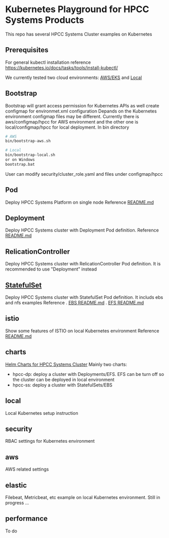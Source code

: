 # Kubernetes Playground for HPCC Systems Products

This repo has several HPCC Systems Cluster examples on Kubernetes


## Prerequisites

For general kubectl installation reference https://kubernetes.io/docs/tasks/tools/install-kubectl/

We currently tested two cloud environments: [AWS/EKS](./aws/EKS/README.md) and [Local](./local/README.md)


## Bootstrap
Bootstrap will grant access permission for Kubernetes APIs as well create configmap for environmet.xml configuration
Depands on the Kubernetes environment configmap files may be different. Currently there is aws/configmap/hpcc for AWS environment and the other one is local/configmap/hpcc for local deployment.
In bin directory
```sh
# AWS
bin/bootstrap-aws.sh

# Local
bin/bootstrap-local.sh
or on Windows
bootstrap.bat
```
User can modify security/cluster_role.yaml and files under configmap/hpcc

## Pod
Deploy HPCC Systems Platform on single node
Reference [README.md](Pod/README.md)

## Deployment
Deploy HPCC Systems cluster with Deployment Pod definition.
Reference [README.md](Deployment/dp-1/README.md)

## RelicationController
Deploy HPCC Systems cluster with RelicationController Pod definition.
It is recommended to use "Deployment" instead

## [StatefulSet](StatefulSet/README.md)
Deploy HPCC Systems cluster with StatefulSet Pod definition.
It includs ebs and nfs examples
Reference 
  . [EBS README.md](StatefulSet/ebs/ebs-1/README.md)
  . [EFS README.md](StatefulSet/efs/efs-1/README.md)

## istio
Show some features of ISTIO on local Kubernetes environment
Reference [README.md](istio/demo/README.md)

## charts

[Helm Charts for HPCC Systems Cluster](charts/README.md) 
Mainly two charts:
- hpcc-dp: deploy a cluster with Deployments/EFS.  EFS can be turn off so the cluster can be deployed in local environment 
- hpcc-ss: deploy a cluster with StatefulSets/EBS


## local
Local Kubernetes setup instruction

## security
RBAC settings for Kubernetes environment

## aws
AWS related settings

## elastic
Filebeat, Metricbeat, etc example on local Kubernetes environment.
Still in progress ...

## performance
To do
